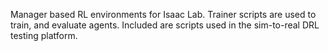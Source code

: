 Manager based RL environments for Isaac Lab.
Trainer scripts are used to train, and evaluate agents.
Included are scripts used in the sim-to-real DRL testing platform.
